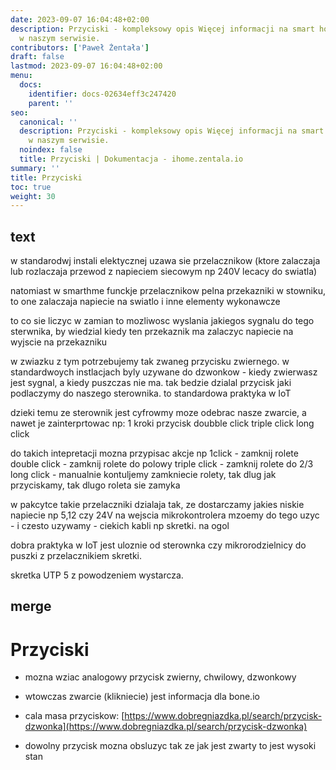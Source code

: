 ```yaml
---
date: 2023-09-07 16:04:48+02:00
description: Przyciski - kompleksowy opis Więcej informacji na smart home znajdziesz
  w naszym serwisie.
contributors: ['Paweł Żentała']
draft: false
lastmod: 2023-09-07 16:04:48+02:00
menu:
  docs:
    identifier: docs-02634eff3c247420
    parent: ''
seo:
  canonical: ''
  description: Przyciski - kompleksowy opis Więcej informacji na smart home znajdziesz
    w naszym serwisie.
  noindex: false
  title: Przyciski | Dokumentacja - ihome.zentala.io
summary: ''
title: Przyciski
toc: true
weight: 30
---
```



## text

w standarodwj instali elektycznej uzawa sie przelacznikow (ktore zalaczaja lub rozlaczaja przewod z napieciem siecowym np 240V lecacy do swiatla)

natomiast w smarthme funckje przelacznikow pelna przekazniki  w stowniku, to one zalaczaja napiecie na swiatlo i inne elementy wykonawcze

to co sie liczyc w zamian to mozliwosc wyslania jakiegos sygnalu do tego sterwnika, by wiedzial kiedy ten przekaznik ma zalaczyc napiecie na wyjscie na przekazniku

w zwiazku z tym potrzebujemy tak zwaneg przycisku zwiernego. w standardwoych instlacjach byly uzywane do dzwonkow - kiedy zwierwasz jest sygnal, a kiedy puszczas nie ma. tak bedzie dzialal przycisk jaki podlaczymy do naszego sterownika. to standardowa praktyka w IoT

dzieki temu ze sterownik jest cyfrowmy moze odebrac nasze zwarcie, a nawet je zainterprtowac np:
1 kroki przycisk
doubble click
triple click
long click

do takich intepretacji mozna przypisac akcje np
1click - zamknij rolete
double click - zamknij rolete do polowy
triple click - zamknij rolete do 2/3
long click - manualnie kontuljemy zamkniecie rolety, tak dlug jak przyciskamy, tak dlugo roleta sie zamyka

w pakcytce takie przelaczniki dzialaja tak, ze dostarczamy jakies niskie napiecie np 5,12 czy 24V na wejscia mikrokontrolera
mzoemy do tego uzyc - i czesto uzywamy - ciekich kabli np skretki. na ogol

dobra praktyka w IoT jest uloznie od sterownka czy mikrorodzielnicy do puszki z przelacznikiem skretki.

skretka UTP 5 z powodzeniem wystarcza.

## merge

# Przyciski

-   mozna wziac analogowy przycisk zwierny, chwilowy, dzwonkowy

-   wtowczas zwarcie (klikniecie) jest informacja dla bone.io

-   cala masa przyciskow: [https://www.dobregniazdka.pl/search/przycisk-dzwonka](https://www.dobregniazdka.pl/search/przycisk-dzwonka)

-   dowolny przycisk mozna obsluzyc tak ze jak jest zwarty to jest wysoki stan

